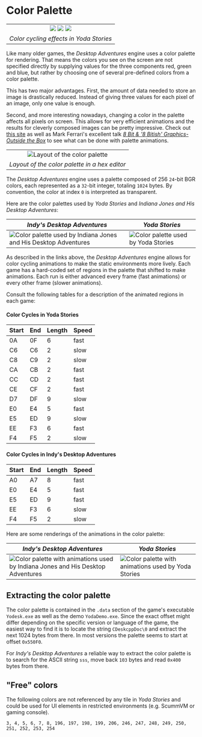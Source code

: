Color Palette
=============

|                                                                                                                  |
|:----------------------------------------------------------------------------------------------------------------:|
| ![](../images/palette-anim-swamp.gif) ![](../images/palette-anim-tele.gif) ![](../images/palette-anim-water.gif) |
|                                     *Color cycling effects in Yoda Stories*                                      |

Like many older games, the *Desktop Adventures* engine uses a color palette for rendering. That means the colors you see on the screen are not specified directly by supplying values for the three components red, green and blue, but rather by choosing one of several pre-defined colors from a color palette.

This has two major advantages. First, the amount of data needed to store an image is drastically reduced. Instead of giving three values for each pixel of an image, only one value is enough.

Second, and more interesting nowadays, changing a color in the palette affects all pixels on screen. This allows for very efficient animations and the results for cleverly composed images can be pretty impressive. Check out [this site](http://www.effectgames.com/effect/article-Old_School_Color_Cycling_with_HTML5.html) as well as Mark Ferrari's excellent talk *[8 Bit & '8 Bitish' Graphics-Outside the Box](https://www.youtube.com/watch?v=aMcJ1Jvtef0)* to see what can be done with palette animations.

|                                                              |
|:------------------------------------------------------------:|
| ![Layout of the color palette](../images/palette-layout.svg) |
|        *Layout of the color palette in a hex editor*         |

The *Desktop Adventures* engine uses a palette composed of 256 `24`-bit BGR colors, each represented as a `32`-bit integer, totaling `1024` bytes. By convention, the color at index `0` is interpreted as transparent.

Here are the color palettes used by *Yoda Stories* and *Indiana Jones and His Desktop Adventures*:

|  *Indy's Desktop Adventures*                                                                  |  *Yoda Stories*                                                   |
|-----------------------------------------------------------------------------------------------|-------------------------------------------------------------------|
| ![Color palette used by Indiana Jones and His Desktop Adventures](../images/palette-indy.png) | ![Color palette used by Yoda Stories](../images/palette-yoda.png) |

As described in the links above, the *Desktop Adventures* engine allows for color cycling animations to make the static environments more lively. Each game has a hard-coded set of regions in the palette that shifted to make animations. Each run is either advanced every frame (fast animations) or every other frame (slower animations).

Consult the following tables for a description of the animated regions in each game:

#### Color Cycles in Yoda Stories

| Start | End | Length | Speed |
|-------|-----|--------|-------|
| 0A    | 0F  | 6      | fast  |
| C6    | C6  | 2      | slow  |
| C8    | C9  | 2      | slow  |
| CA    | CB  | 2      | fast  |
| CC    | CD  | 2      | fast  |
| CE    | CF  | 2      | fast  |
| D7    | DF  | 9      | slow  |
| E0    | E4  | 5      | fast  |
| E5    | ED  | 9      | slow  |
| EE    | F3  | 6      | fast  |
| F4    | F5  | 2      | slow  |

#### Color Cycles in Indy's Desktop Adventures

| Start | End | Length | Speed |
|-------|-----|--------|-------|
| A0    | A7  | 8      | fast  |
| E0    | E4  | 5      | fast  |
| E5    | ED  | 9      | fast  |
| EE    | F3  | 6      | slow  |
| F4    | F5  | 2      | slow  |

Here are some renderings of the animations in the color palette:

|  *Indy's Desktop Adventures*                                                                                       |  *Yoda Stories*                                                                        |
|--------------------------------------------------------------------------------------------------------------------|----------------------------------------------------------------------------------------|
| ![Color palette with animations used by Indiana Jones and His Desktop Adventures](../images/palette-anim-indy.gif) | ![Color palette with animations used by Yoda Stories](../images/palette-anim-yoda.gif) |

Extracting the color palette
----------------------------

The color palette is contained in the `.data` section of the game's executable `Yodesk.exe` as well as the demo `YodaDemo.exe`. Since the exact offset might differ depending on the specific version or language of the game, the easiest way to find it is to locate the string `CDeskcppDoc\0` and extract the next 1024 bytes from there. In most versions the palette seems to start at offset `0x550F0`.

For *Indy's Desktop Adventures* a reliable way to extract the color palette is to search for the ASCII string `sss`, move back `103` bytes and read `0x400` bytes from there.

"Free" colors
-------------

The following colors are not referenced by any tile in *Yoda Stories* and could be used for UI elements in restricted environments (e.g. ScummVM or gaming console).

`3, 4, 5, 6, 7, 8, 196, 197, 198, 199, 206, 246, 247, 248, 249, 250, 251, 252, 253, 254`
